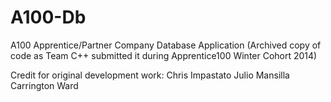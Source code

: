 A100-Db
=======

A100 Apprentice/Partner Company Database Application
(Archived copy of code as Team C++ submitted it during Apprentice100 Winter Cohort 2014)

Credit for original development work:
Chris Impastato
Julio Mansilla
Carrington Ward
